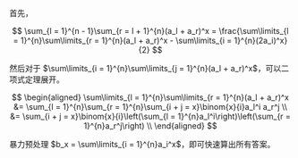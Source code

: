 首先，

$$
\sum_{l = 1}^{n - 1}\sum_{r = l + 1}^{n}(a_l + a_r)^x = \frac{\sum\limits_{l = 1}^{n}\sum\limits_{r = 1}^{n}(a_l + a_r)^x - \sum\limits_{i = 1}^{n}(2a_i)^x}{2}
$$

然后对于 $\sum\limits_{i = 1}^{n}\sum\limits_{j = 1}^{n}(a_l + a_r)^x$，可以二项式定理展开。

$$
\begin{aligned}
\sum\limits_{l = 1}^{n}\sum\limits_{r = 1}^{n}(a_l + a_r)^x &= \sum_{l = 1}^{n}\sum_{r = 1}^{n}\sum_{i + j = x}\binom{x}{i}a_l^i a_r^j \\
&= \sum_{i + j = x}\binom{x}{i}\left(\sum_{l = 1}^{n}a_l^i\right)\left(\sum_{r = 1}^{n}a_r^j\right) \\
\end{aligned}
$$

暴力预处理 $b_x = \sum\limits_{i = 1}^{n}a_i^x$，即可快速算出所有答案。